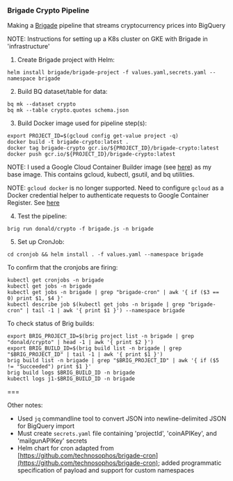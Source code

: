 ### Brigade Crypto Pipeline

Making a [Brigade](https://brigade.sh/) pipeline that streams cryptocurrency prices into BigQuery 

NOTE: Instructions for setting up a K8s cluster on GKE with Brigade in 'infrastructure'

1. Create Brigade project with Helm:
```
helm install brigade/brigade-project -f values.yaml,secrets.yaml --namespace brigade
```

2. Build BQ dataset/table for data:
```
bq mk --dataset crypto
bq mk --table crypto.quotes schema.json
```

3. Build Docker image used for pipeline step(s):
```
export PROJECT_ID=$(gcloud config get-value project -q)
docker build -t brigade-crypto:latest .
docker tag brigade-crypto gcr.io/${PROJECT_ID}/brigade-crypto:latest
docker push gcr.io/${PROJECT_ID}/brigade-crypto:latest
```

NOTE: I used a Google Cloud Container Builder image (see [here](https://github.com/GoogleCloudPlatform/cloud-builders/tree/master/gcloud)) as my base image.  This contains gcloud, kubectl, gsutil, and bq utilities.

NOTE: `gcloud docker` is no longer supported.  Need to configure `gcloud` as a Docker credential helper to authenticate requests to Google Container Register.  See [here](https://cloud.google.com/container-registry/docs/support/deprecation-notices#gcloud-docker')

4. Test the pipeline:
```
brig run donald/crypto -f brigade.js -n brigade
```

5. Set up CronJob:
```
cd cronjob && helm install . -f values.yaml --namespace brigade
```

To confirm that the cronjobs are firing:
```
kubectl get cronjobs -n brigade
kubectl get jobs -n brigade
kubectl get jobs -n brigade | grep "brigade-cron" | awk '{ if ($3 == 0) print $1, $4 }'
kubectl describe job $(kubectl get jobs -n brigade | grep "brigade-cron" | tail -1 | awk '{ print $1 }') --namespace brigade
```

To check status of Brig builds:
```
export BRIG_PROJECT_ID=$(brig project list -n brigade | grep "donald/crypto" | head -1 | awk '{ print $2 }')
export BRIG_BUILD_ID=$(brig build list -n brigade | grep "$BRIG_PROJECT_ID" | tail -1 | awk '{ print $1 }')
brig build list -n brigade | grep "$BRIG_PROJECT_ID" | awk '{ if ($5 != "Succeeded") print $1 }'
brig build logs $BRIG_BUILD_ID -n brigade
kubectl logs j1-$BRIG_BUILD_ID -n brigade
```

===

Other notes:
* Used `jq` commandline tool to convert JSON into newline-delimited JSON for BigQuery import
* Must create `secrets.yaml` file containing 'projectId', 'coinAPIKey', and 'mailgunAPIKey' secrets 
* Helm chart for cron adapted from [https://github.com/technosophos/brigade-cron](https://github.com/technosophos/brigade-cron); added programmatic specification of payload and support for custom namespaces